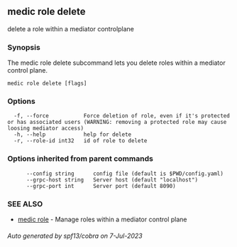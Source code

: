 ## medic role delete

delete a role within a mediator controlplane

### Synopsis

The medic role delete subcommand lets you delete roles within a
mediator control plane.

```
medic role delete [flags]
```

### Options

```
  -f, --force           Force deletion of role, even if it's protected or has associated users (WARNING: removing a protected role may cause loosing mediator access)
  -h, --help            help for delete
  -r, --role-id int32   id of role to delete
```

### Options inherited from parent commands

```
      --config string      config file (default is $PWD/config.yaml)
      --grpc-host string   Server host (default "localhost")
      --grpc-port int      Server port (default 8090)
```

### SEE ALSO

* [medic role](medic_role.md)	 - Manage roles within a mediator control plane

###### Auto generated by spf13/cobra on 7-Jul-2023
